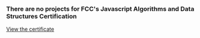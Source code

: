### There are no projects for FCC's Javascript Algorithms and Data Structures Certification

[View the certificate](https://www.freecodecamp.org/certification/mariuskroh/javascript-algorithms-and-data-structures)
